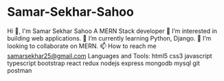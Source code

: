 # Samar-Sekhar-Sahoo
Hi 👋, I'm Samar Sekhar Sahoo
A MERN Stack developer
👀 I’m interested in building web applications.
🌱 I’m currently learning Python, Django.
💞️ I’m looking to collaborate on MERN.
📫 How to reach me samarsekhar25@gmail.com
Languages and Tools:
html5 css3 javascript typescript bootstrap react redux nodejs express mongodb mysql git postman
